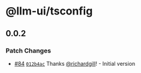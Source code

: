 # @llm-ui/tsconfig

## 0.0.2

### Patch Changes

- [#84](https://github.com/llm-ui-kit/llm-ui/pull/84) [`012b4ac`](https://github.com/llm-ui-kit/llm-ui/commit/012b4ac55810f336864fea150042d368ddb9a33d) Thanks [@richardgill](https://github.com/richardgill)! - Initial version
